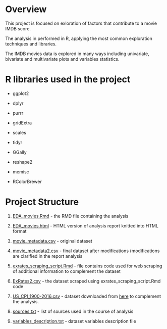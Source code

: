 # Overview

This project is focused on exloration of factors that contribute to
a movie IMDB score. 

The analysis in performed in R, applying the most common exploration
techniques and libraries. 

The IMDB movies data is explored in many ways including univariate, bivariate 
and multivariate plots and variables statistics.

# R libraries used in the project 

- ggplot2

- dplyr

- purrr

- gridExtra

- scales

- tidyr

- GGally

- reshape2

- memisc

- RColorBrewer

# Project Structure

1. [EDA_movies.Rmd](https://github.com/iuliakhomenko/DAND-P4-Analysing_IMDB_movies_data/blob/master/imdb_movies_analysis/EDA_movies.Rmd) - the RMD file containing the analysis

2. [EDA_movies.html](https://github.com/iuliakhomenko/DAND-P4-Analysing_IMDB_movies_data/blob/master/imdb_movies_analysis/EDA_movies.html) - HTML version of analysis report knitted into HTML format

3. [movie_metadata.csv](https://github.com/iuliakhomenko/DAND-P4-Analysing_IMDB_movies_data/blob/master/imdb_movies_analysis/movie_metadata.csv) - original dataset

4. [movie_metadata2.csv](https://github.com/iuliakhomenko/DAND-P4-Analysing_IMDB_movies_data/blob/master/imdb_movies_analysis/movie_metadata2.csv) - final dataset after modifications (modifications are
clarified in the report analysis

5. [exrates_scraping_script.Rmd](https://github.com/iuliakhomenko/DAND-P4-Analysing_IMDB_movies_data/blob/master/imdb_movies_analysis/exrates_scraping_script.Rmd) - file contains  code used for web scraping of
additional information to complement the dataset

6. [ExRates2.csv](https://github.com/iuliakhomenko/DAND-P4-Analysing_IMDB_movies_data/blob/master/imdb_movies_analysis/ExRates2.csv) - the dataset scraped using exrates_scraping_script.Rmd code

7. [US_CPI_1900-2016.csv](https://github.com/iuliakhomenko/DAND-P4-Analysing_IMDB_movies_data/blob/master/imdb_movies_analysis/US_CPI_1900-2016.csv) - dataset downloaded from [here](https://www.measuringworth.com/uscpi/result.php)
to complement the analysis.

8. [sources.txt](https://github.com/iuliakhomenko/DAND-P4-Analysing_IMDB_movies_data/blob/master/imdb_movies_analysis/sources.txt) - list of sources used in the course of analysis

9. [variables_description.txt](https://github.com/iuliakhomenko/DAND-P4-Analysing_IMDB_movies_data/blob/master/imdb_movies_analysis/variables_description.txt) - dataset variables description file




